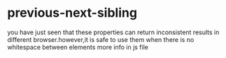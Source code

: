 # previous-next-sibling
you have just seen that these properties can return inconsistent results in different browser.however,it is safe to use them when there is no whitespace between elements  more info in js file
